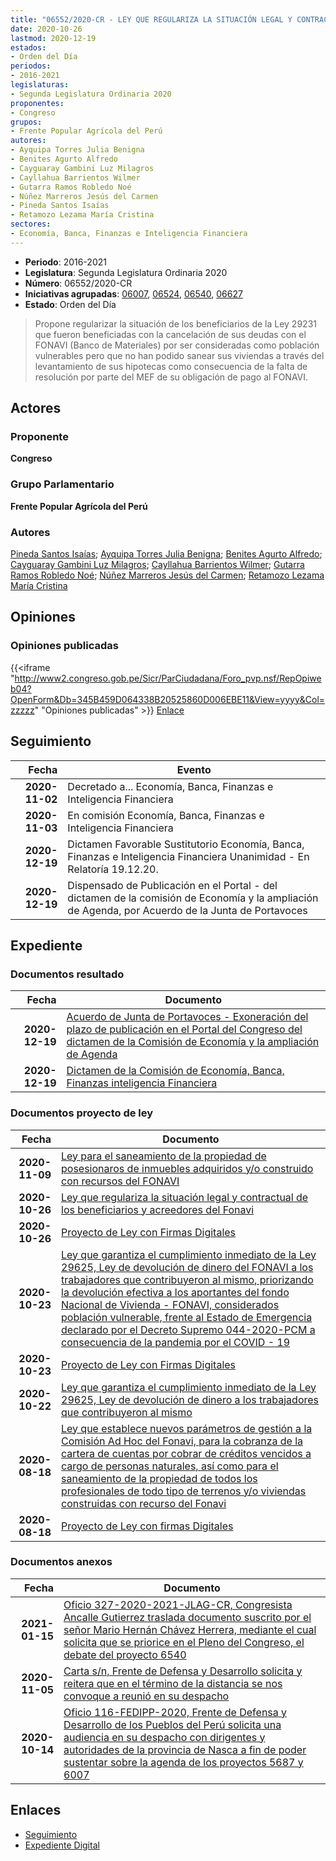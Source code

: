 ```yaml
---
title: "06552/2020-CR - LEY QUE REGULARIZA LA SITUACIÓN LEGAL Y CONTRACTUAL DE LOS BENEFICIARIOS Y ACREEDORES DEL FONAVI"
date: 2020-10-26
lastmod: 2020-12-19
estados:
- Orden del Día
periodos:
- 2016-2021
legislaturas:
- Segunda Legislatura Ordinaria 2020
proponentes:
- Congreso
grupos:
- Frente Popular Agrícola del Perú
autores:
- Ayquipa Torres Julia Benigna
- Benites Agurto Alfredo
- Cayguaray Gambini Luz Milagros
- Cayllahua Barrientos Wilmer
- Gutarra Ramos Robledo Noé
- Núñez Marreros Jesús del Carmen
- Pineda Santos Isaías
- Retamozo Lezama María Cristina
sectores:
- Economía, Banca, Finanzas e Inteligencia Financiera
---
```

- **Periodo**: 2016-2021
- **Legislatura**: Segunda Legislatura Ordinaria 2020
- **Número**: 06552/2020-CR
- **Iniciativas agrupadas**: [06007](../../06000/06007), [06524](../../06500/06524), [06540](../../06500/06540), [06627](../../06600/06627)
- **Estado**: Orden del Día

> Propone regularizar la situación de los beneficiarios de la Ley 29231 que fueron beneficiadas con la cancelación de sus deudas con el FONAVI (Banco de Materiales) por ser consideradas como población vulnerables pero que no han podido sanear sus viviendas a través del levantamiento de sus hipotecas como consecuencia de la falta de resolución por parte del MEF de su obligación de pago al FONAVI.


## Actores

### Proponente

**Congreso**

### Grupo Parlamentario

**Frente Popular Agrícola del Perú**

### Autores

[Pineda Santos Isaías](mailto:mailto:ipineda@congreso.gob.pe); [Ayquipa Torres Julia Benigna](mailto:mailto:jayquipa@congreso.gob.pe); [Benites Agurto Alfredo](mailto:mailto:abenites@congreso.gob.pe); [Cayguaray Gambini Luz Milagros](mailto:mailto:lcayguaray@congreso.gob.pe); [Cayllahua Barrientos Wilmer](mailto:mailto:wcayllahua@congreso.gob.pe); [Gutarra Ramos Robledo Noé](mailto:mailto:rgutarra@congreso.gob.pe); [Núñez Marreros Jesús del Carmen](mailto:mailto:jnunez@congreso.gob.pe); [Retamozo Lezama María Cristina](mailto:mailto:mretamozo@congreso.gob.pe)

## Opiniones

### Opiniones publicadas

{{<iframe "http://www2.congreso.gob.pe/Sicr/ParCiudadana/Foro_pvp.nsf/RepOpiweb04?OpenForm&Db=345B459D064338B20525860D006EBE11&View=yyyy&Col=zzzzz" "Opiniones publicadas" >}}
[Enlace](http://www2.congreso.gob.pe/Sicr/ParCiudadana/Foro_pvp.nsf/RepOpiweb04?OpenForm&Db=345B459D064338B20525860D006EBE11&View=yyyy&Col=zzzzz)


## Seguimiento

| Fecha | Evento |
|------:|--------|
| **2020-11-02** | Decretado a... Economía, Banca, Finanzas e Inteligencia Financiera |
| **2020-11-03** | En comisión Economía, Banca, Finanzas e Inteligencia Financiera |
| **2020-12-19** | Dictamen Favorable Sustitutorio Economía, Banca, Finanzas e Inteligencia Financiera Unanimidad - En Relatoría 19.12.20. |
| **2020-12-19** | Dispensado de Publicación en el Portal - del dictamen de la comisión de Economía y la ampliación de Agenda, por Acuerdo de la Junta de Portavoces |

## Expediente

### Documentos resultado

| Fecha | Documento |
|------:|-----------|
| **2020-12-19** | [Acuerdo de Junta de Portavoces - Exoneración del plazo de publicación en el Portal del Congreso del dictamen de la Comisión de Economía y la ampliación de Agenda](http://www.leyes.congreso.gob.pe/Documentos/2016_2021/Acuerdos/Junta_Portavoces/AJP06007-20201219.pdf) |
| **2020-12-19** | [Dictamen de la Comisión de Economía, Banca, Finanzas inteligencia Financiera](http://www.leyes.congreso.gob.pe/Documentos/2016_2021/ADLP/Normas_Legales/31071-LEY.pdf) |

### Documentos proyecto de ley

| Fecha | Documento |
|------:|-----------|
| **2020-11-09** | [Ley para el saneamiento de la propiedad de posesionaros de inmuebles adquiridos y/o construido con recursos del FONAVI](https://leyes.congreso.gob.pe/Documentos/2016_2021/Proyectos_de_Ley_y_de_Resoluciones_Legislativas/PL0662720201106.pdf) |
| **2020-10-26** | [Ley que regulariza la situación legal y contractual de los beneficiarios y acreedores del Fonavi](http://www.leyes.congreso.gob.pe/Documentos/2016_2021/Proyectos_de_Ley_y_de_Resoluciones_Legislativas/PL06552-20201026.pdf) |
| **2020-10-26** | [Proyecto de Ley con Firmas Digitales](http://www.leyes.congreso.gob.pe/Documentos/2016_2021/Proyectos_de_Ley_y_de_Resoluciones_Legislativas/Proyectos_Firmas_digitales/PL06552.pdf) |
| **2020-10-23** | [Ley que garantiza el cumplimiento inmediato de la Ley 29625, Ley de devolución de dinero del FONAVI a los trabajadores que contribuyeron al mismo, priorizando la devolución efectiva a los aportantes del fondo Nacional de Vivienda - FONAVI, considerados población vulnerable, frente al Estado de Emergencia declarado por el Decreto Supremo 044-2020-PCM a consecuencia de la pandemia por el COVID - 19](https://leyes.congreso.gob.pe/Documentos/2016_2021/Proyectos_de_Ley_y_de_Resoluciones_Legislativas/PL06540-20201023.pdf) |
| **2020-10-23** | [Proyecto de Ley con Firmas Digitales](https://leyes.congreso.gob.pe/Documentos/2016_2021/Proyectos_de_Ley_y_de_Resoluciones_Legislativas/Proyectos_Firmas_digitales/PL06540.pdf) |
| **2020-10-22** | [Ley que garantiza el cumplimiento inmediato de la Ley 29625, Ley de devolución de dinero a los trabajadores que contribuyeron al mismo](http://www.leyes.congreso.gob.pe/Documentos/2016_2021/Proyectos_de_Ley_y_de_Resoluciones_Legislativas/PL06524-20201022.pdf) |
| **2020-08-18** | [Ley que establece nuevos parámetros de gestión a la Comisión Ad Hoc del Fonavi, para la cobranza de la cartera de cuentas por cobrar de créditos vencidos a cargo de personas naturales, así como para el saneamiento de la propiedad de todos los profesionales de todo tipo de terrenos y/o viviendas construidas con recurso del Fonavi](http://www.leyes.congreso.gob.pe/Documentos/2016_2021/Proyectos_de_Ley_y_de_Resoluciones_Legislativas/PL06007_20200818.pdf) |
| **2020-08-18** | [Proyecto de Ley con firmas Digitales](http://www.leyes.congreso.gob.pe/Documentos/2016_2021/Proyectos_de_Ley_y_de_Resoluciones_Legislativas/Proyectos_Firmas_digitales/PL06007.pdf) |

### Documentos anexos

| Fecha | Documento |
|------:|-----------|
| **2021-01-15** | [Oficio 327-2020-2021-JLAG-CR, Congresista Ancalle Gutierrez traslada documento suscrito por el señor Mario Hernán Chávez Herrera, mediante el cual solicita que se priorice en el Pleno del Congreso, el debate del proyecto 6540](http://www.leyes.congreso.gob.pe/Documentos/2016_2021/Oficios/Congresistas/OFICIO-327-2020-2021-JLAG-CR.pdf) |
| **2020-11-05** | [Carta s/n, Frente de Defensa y Desarrollo solicita y reitera que en el término de la distancia se nos convoque a reunió en su despacho](http://www.leyes.congreso.gob.pe/Documentos/2016_2021/Oficios/Otras_Instituciones/CARTA-S-N-20201105-FRENTE.pdf) |
| **2020-10-14** | [Oficio 116-FEDIPP-2020, Frente de Defensa y Desarrollo de los Pueblos del Perú solicita una audiencia en su despacho con dirigentes y autoridades de la provincia de Nasca a fin de poder sustentar sobre la agenda de los proyectos 5687 y 6007](http://www.leyes.congreso.gob.pe/Documentos/2016_2021/Oficios/Otras_Instituciones/OFICIO-116-FEDIPP-2020.pdf) |

## Enlaces

- [Seguimiento](http://www2.congreso.gob.pe/Sicr/TraDocEstProc/CLProLey2016.nsf/f7fff46988ca05b1052578e100829cc7/351e03211eb880810525860e00151a96?OpenDocument)
- [Expediente Digital](http://www2.congreso.gob.pe/Sicr/TraDocEstProc/Expvirt_2011.nsf/visbusqptramdoc1621/06552?opendocument)

